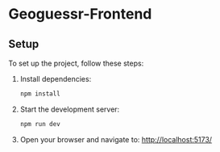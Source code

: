 # Geoguessr-Frontend

## Setup

To set up the project, follow these steps:

1. Install dependencies:
    ```bash
    npm install
    ```

2. Start the development server:
    ```bash
    npm run dev
    ```

3. Open your browser and navigate to:
    [http://localhost:5173/](http://localhost:5173/)